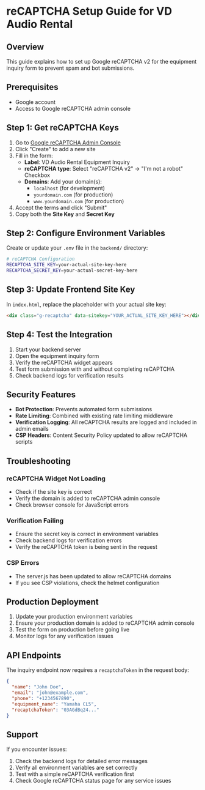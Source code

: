 # reCAPTCHA Setup Guide for VD Audio Rental

## Overview
This guide explains how to set up Google reCAPTCHA v2 for the equipment inquiry form to prevent spam and bot submissions.

## Prerequisites
- Google account
- Access to Google reCAPTCHA admin console

## Step 1: Get reCAPTCHA Keys

1. Go to [Google reCAPTCHA Admin Console](https://www.google.com/recaptcha/admin)
2. Click "Create" to add a new site
3. Fill in the form:
   - **Label**: VD Audio Rental Equipment Inquiry
   - **reCAPTCHA type**: Select "reCAPTCHA v2" → "I'm not a robot" Checkbox
   - **Domains**: Add your domain(s):
     - `localhost` (for development)
     - `yourdomain.com` (for production)
     - `www.yourdomain.com` (for production)
4. Accept the terms and click "Submit"
5. Copy both the **Site Key** and **Secret Key**

## Step 2: Configure Environment Variables

Create or update your `.env` file in the `backend/` directory:

```bash
# reCAPTCHA Configuration
RECAPTCHA_SITE_KEY=your-actual-site-key-here
RECAPTCHA_SECRET_KEY=your-actual-secret-key-here
```

## Step 3: Update Frontend Site Key

In `index.html`, replace the placeholder with your actual site key:

```html
<div class="g-recaptcha" data-sitekey="YOUR_ACTUAL_SITE_KEY_HERE"></div>
```

## Step 4: Test the Integration

1. Start your backend server
2. Open the equipment inquiry form
3. Verify the reCAPTCHA widget appears
4. Test form submission with and without completing reCAPTCHA
5. Check backend logs for verification results

## Security Features

- **Bot Protection**: Prevents automated form submissions
- **Rate Limiting**: Combined with existing rate limiting middleware
- **Verification Logging**: All reCAPTCHA results are logged and included in admin emails
- **CSP Headers**: Content Security Policy updated to allow reCAPTCHA scripts

## Troubleshooting

### reCAPTCHA Widget Not Loading
- Check if the site key is correct
- Verify the domain is added to reCAPTCHA admin console
- Check browser console for JavaScript errors

### Verification Failing
- Ensure the secret key is correct in environment variables
- Check backend logs for verification errors
- Verify the reCAPTCHA token is being sent in the request

### CSP Errors
- The server.js has been updated to allow reCAPTCHA domains
- If you see CSP violations, check the helmet configuration

## Production Deployment

1. Update your production environment variables
2. Ensure your production domain is added to reCAPTCHA admin console
3. Test the form on production before going live
4. Monitor logs for any verification issues

## API Endpoints

The inquiry endpoint now requires a `recaptchaToken` in the request body:

```json
{
  "name": "John Doe",
  "email": "john@example.com",
  "phone": "+1234567890",
  "equipment_name": "Yamaha CL5",
  "recaptchaToken": "03AGdBq24..."
}
```

## Support

If you encounter issues:
1. Check the backend logs for detailed error messages
2. Verify all environment variables are set correctly
3. Test with a simple reCAPTCHA verification first
4. Check Google reCAPTCHA status page for any service issues
